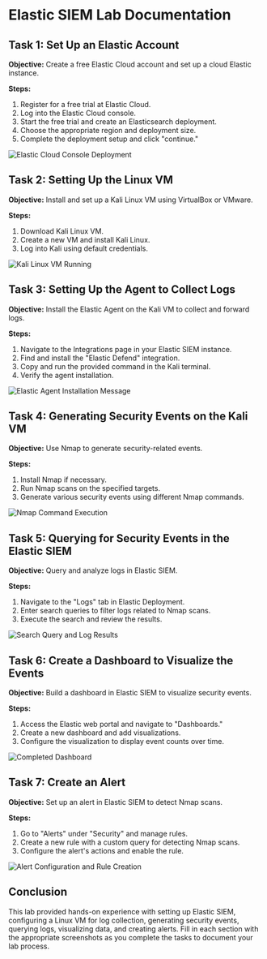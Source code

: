 # Elastic SIEM Lab Documentation

## Task 1: Set Up an Elastic Account

**Objective:** Create a free Elastic Cloud account and set up a cloud Elastic instance.

**Steps:**
1. Register for a free trial at Elastic Cloud.
2. Log into the Elastic Cloud console.
3. Start the free trial and create an Elasticsearch deployment.
4. Choose the appropriate region and deployment size.
5. Complete the deployment setup and click "continue."

![Elastic Cloud Console Deployment](../Images/account1.png)

## Task 2: Setting Up the Linux VM

**Objective:** Install and set up a Kali Linux VM using VirtualBox or VMware.

**Steps:**
1. Download Kali Linux VM.
2. Create a new VM and install Kali Linux.
3. Log into Kali using default credentials.

![Kali Linux VM Running](../Images/kaliss.png)

## Task 3: Setting Up the Agent to Collect Logs

**Objective:** Install the Elastic Agent on the Kali VM to collect and forward logs.

**Steps:**
1. Navigate to the Integrations page in your Elastic SIEM instance.
2. Find and install the "Elastic Defend" integration.
3. Copy and run the provided command in the Kali terminal.
4. Verify the agent installation.

![Elastic Agent Installation Message](../Images/install.png)

## Task 4: Generating Security Events on the Kali VM

**Objective:** Use Nmap to generate security-related events.

**Steps:**
1. Install Nmap if necessary.
2. Run Nmap scans on the specified targets.
3. Generate various security events using different Nmap commands.

![Nmap Command Execution](../Images/nmap1.png)

## Task 5: Querying for Security Events in the Elastic SIEM

**Objective:** Query and analyze logs in Elastic SIEM.

**Steps:**
1. Navigate to the "Logs" tab in Elastic Deployment.
2. Enter search queries to filter logs related to Nmap scans.
3. Execute the search and review the results.

![Search Query and Log Results](../Images/log1.png)

## Task 6: Create a Dashboard to Visualize the Events

**Objective:** Build a dashboard in Elastic SIEM to visualize security events.

**Steps:**
1. Access the Elastic web portal and navigate to "Dashboards."
2. Create a new dashboard and add visualizations.
3. Configure the visualization to display event counts over time.

![Completed Dashboard](../Images/graph1.png)

## Task 7: Create an Alert

**Objective:** Set up an alert in Elastic SIEM to detect Nmap scans.

**Steps:**
1. Go to "Alerts" under "Security" and manage rules.
2. Create a new rule with a custom query for detecting Nmap scans.
3. Configure the alert's actions and enable the rule.

![Alert Configuration and Rule Creation](../Images/alert1.png)

## Conclusion

This lab provided hands-on experience with setting up Elastic SIEM, configuring a Linux VM for log collection, generating security events, querying logs, visualizing data, and creating alerts. Fill in each section with the appropriate screenshots as you complete the tasks to document your lab process.
